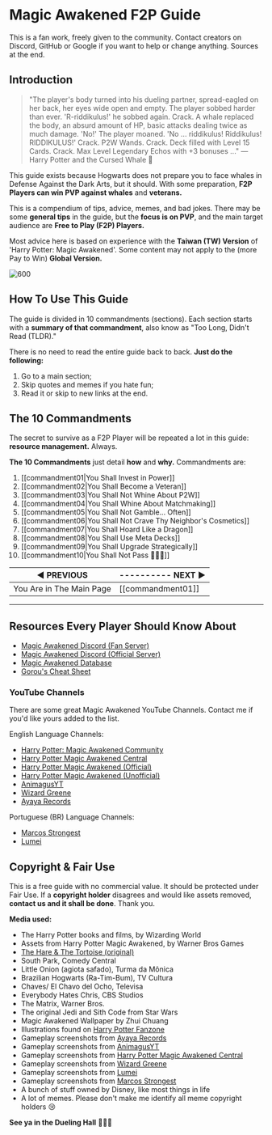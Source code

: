 # **Magic Awakened F2P Guide**

This is a fan work, freely given to the community. Contact creators on Discord, GitHub or Google if you want to help or change anything. Sources at the end.

## Introduction
>"The player's body turned into his dueling partner, spread-eagled on her back, her eyes wide open and empty. The player sobbed harder than ever. 'R-riddikulus!' he sobbed again. Crack. A whale replaced the body, an absurd amount of HP, basic attacks dealing twice as much damage. 'No!' The player moaned. 'No ... riddikulus! Riddikulus! RIDDIKULUS!' Crack. P2W Wands. Crack. Deck filled with Level 15 Cards. Crack. Max Level Legendary Echos with +3 bonuses ..."
>— Harry Potter and the Cursed Whale 🐳

This guide exists because Hogwarts does not prepare you to face whales in Defense Against the Dark Arts, but it should. With some preparation, **F2P Players can win PVP against whales** and **veterans.**

This is a compendium of tips, advice, memes, and bad jokes. There may be some **general tips** in the guide, but the **focus is on PVP**, and the main target audience are **Free to Play (F2P) Players.**

Most advice here is based on experience with the **Taiwan (TW) Version** of 'Harry Potter: Magic Awakened'. Some content may not apply to the (more Pay to Win) **Global Version.**

![600](https://i.imgur.com/W3UBqdk.png)

## How To Use This Guide
The guide is divided in 10 commandments (sections). Each section starts with a **summary of that commandment**, also know as "Too Long, Didn't Read (TLDR)."

There is no need to read the entire guide back to back. **Just do the following:**

1. Go to a main section;
2. Skip quotes and memes if you hate fun;
3. Read it or skip to new links at the end.

## The 10 Commandments
The secret to survive as a F2P Player will be repeated a lot in this guide: **resource management.** Always.

**The 10 Commandments** just detail **how** and **why.** Commandments are:

1. [[commandment01|You Shall Invest in Power]]
2. [[commandment02|You Shall Become a Veteran]]
3. [[commandment03|You Shall Not Whine About P2W]]
4. [[commandment04|You Shall Whine About Matchmaking]]
5. [[commandment05|You Shall Not Gamble... Often]]
6. [[commandment06|You Shall Not Crave Thy Neighbor's Cosmetics]]
7. [[commandment07|You Shall Hoard Like a Dragon]]
8. [[commandment08|You Shall Use Meta Decks]]
9. [[commandment09|You Shall Upgrade Strategically]]
10. [[commandment10|You Shall Not Pass 🧙🏻‍♂️]]

| **◀ PREVIOUS**    | ---------- **NEXT ▶** |
| ------------- | ------------- |
| You Are in The Main Page | [[commandment01]] |

---

## Resources Every Player Should Know About
* [Magic Awakened Discord (Fan Server)](https://discord.gg/harry-potter-magic-awakened-769046926825750538)
* [Magic Awakened Discord (Official Server)](https://discord.gg/harrypottermagicawakened)
* [Magic Awakened Database](https://awakened-db.com)
* [Gorou's Cheat Sheet](https://docs.google.com/spreadsheets/d/12EwLWrgKqqKUhiBkZzKyK0RVNHT5CUHQh6geWi4z0M4/edit#gid=0)

### YouTube Channels
There are some great Magic Awakened YouTube Channels. Contact me if you'd like yours added to the list.

English Language Channels:
* [Harry Potter: Magic Awakened Community](https://www.youtube.com/@CeloHarryPotter)
* [Harry Potter Magic Awakened Central](https://www.youtube.com/@HPCentral)
* [Harry Potter Magic Awakened (Official)](https://www.youtube.com/@HPMagicAwakened)
* [Harry Potter Magic Awakened (Unofficial)](https://www.youtube.com/@HarryPotterMagicAwakened)
* [AnimagusYT](https://www.youtube.com/@AnimagusYT)
* [Wizard Greene](https://www.youtube.com/@WizardGreene)
* [Ayaya Records](https://www.youtube.com/@ayayarecords5794)

Portuguese (BR) Language Channels:
* [Marcos Strongest](https://www.youtube.com/@MarcosStrongest)
* [Lumei](https://www.youtube.com/@Lumei)

## Copyright & Fair Use

This is a free guide with no commercial value. It should be protected under Fair Use. If a **copyright holder** disagrees and would like assets removed, **contact us and it shall be done**. Thank you.

**Media used:**

* The Harry Potter books and films, by Wizarding World
* Assets from Harry Potter Magic Awakened, by Warner Bros Games
* [The Hare & The Tortoise (original)](https://read.gov/aesop/025.html)
* South Park, Comedy Central
* Little Onion (agiota safado), Turma da Mônica
* Brazilian Hogwarts (Ra-Tim-Bum), TV Cultura
* Chaves/ El Chavo del Ocho, Televisa
* Everybody Hates Chris, CBS Studios
* The Matrix, Warner Bros.
* The original Jedi and Sith Code from Star Wars
* Magic Awakened Wallpaper by Zhui Chuang
* Illustrations found on [Harry Potter Fanzone](https://harrypotterfanzone.com)
* Gameplay screenshots from [Ayaya Records](https://www.youtube.com/@ayayarecords5794)
* Gameplay screenshots from [AnimagusYT](https://www.youtube.com/@AnimagusYT)
* Gameplay screenshots from [Harry Potter Magic Awakened Central](https://www.youtube.com/@HPCentral)
* Gameplay screenshots from [Wizard Greene](https://www.youtube.com/@WizardGreene)
* Gameplay screenshots from [Lumei](https://www.youtube.com/@Lumei)
* Gameplay screenshots from [Marcos Strongest](https://www.youtube.com/@MarcosStrongest)
* A bunch of stuff owned by Disney, like most things in life
* A lot of memes. Please don't make me identify all meme copyright holders 😢

**See ya in the Dueling Hall** 🧙🏻‍♂️